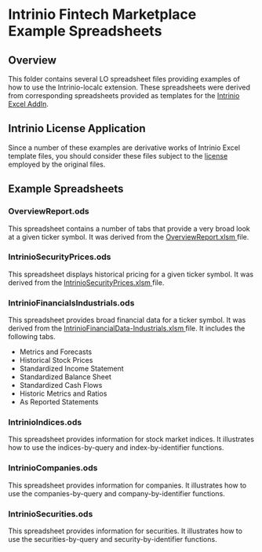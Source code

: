# Intrinio Fintech Marketplace Example Spreadsheets

## Overview
This folder contains several LO spreadsheet files providing examples
of how to use the Intrinio-localc extension. These spreadsheets
were derived from corresponding spreadsheets provided as templates
for the [Intrinio Excel AddIn](https://github.com/intrinio/intrinio-excel).

## Intrinio License Application
Since a number of these examples are derivative works of Intrinio Excel
template files, you should consider these files subject to the
[license](https://github.com/intrinio/intrinio-excel/blob/master/license.md)
employed by the original files.

## Example Spreadsheets

### OverviewReport.ods
This spreadsheet contains a number of tabs that provide a very broad
look at a given ticker symbol. It was derived from the
[OverviewReport.xlsm
](https://github.com/intrinio/intrinio-excel/blob/master/templates/OverviewReport.xlsm)
file.

### IntrinioSecurityPrices.ods
This spreadsheet displays historical pricing for a given ticker
symbol. It was derived from the
[IntrinioSecurityPrices.xlsm
](https://github.com/intrinio/intrinio-excel/blob/master/templates/IntrinioSecurityPrices.xlsm) file.

### IntrinioFinancialsIndustrials.ods
This spreadsheet provides broad financial data for a ticker symbol.
It was derived from the
[IntrinioFinancialData-Industrials.xlsm
](https://github.com/intrinio/intrinio-excel/blob/master/templates/Industrials/IntrinioFinancialData-Industrials.xlsm)
file. It includes the following tabs.

* Metrics and Forecasts
* Historical Stock Prices
* Standardized Income Statement
* Standardized Balance Sheet
* Standardized Cash Flows
* Historic Metrics and Ratios
* As Reported Statements

### IntrinioIndices.ods
This spreadsheet provides information for stock market indices. It
illustrates how to use the indices-by-query and index-by-identifier
functions.

### IntrinioCompanies.ods
This spreadsheet provides information for companies. It
illustrates how to use the companies-by-query and company-by-identifier
functions.

### IntrinioSecurities.ods
This spreadsheet provides information for securities. It
illustrates how to use the securities-by-query and security-by-identifier
functions.
